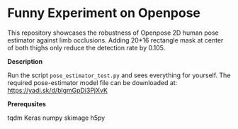 # Funny Experiment on Openpose

This repository showcases the robustness of Openpose 2D human pose estimator against limb occlusions. Adding 20*16 rectangle mask at center of both thighs only reduce the detection rate by 0.105.

__Description__

Run the script `pose_estimator_test.py` and sees everything for yourself.
The required pose-estimator model file can be downloaded at: https://yadi.sk/d/blgmGpDi3PjXvK 

__Prerequsites__

tqdm
Keras
numpy
skimage
h5py